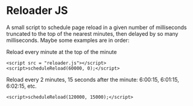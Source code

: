 # Reloader JS

A small script to schedule page reload in a given number of milliseconds
truncated to the top of the nearest minutes, then delayed by so many milliseconds.
Maybe some examples are in order:

Reload every minute at the top of the minute
```
<script src = "reloader.js"></script>
<script>scheduleReload(60000, 0);</script> 
```

Reload every 2 minutes, 15 seconds after the minute: 6:00:15, 6:01:15, 6:02:15, etc.
```
<script>scheduleReload(120000, 15000);</script> 
```

